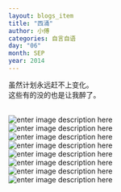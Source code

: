 ```yaml
---
layout: blogs_item
title: "西涌"
author: 小傅
categories: 自言自语
day: "06"
month: SEP
year: 2014
---
```






虽然计划永远赶不上变化。<br>
这些有的没的也是让我醉了。<br>
<br>
<!--more--> 
![enter image description here][1]<br>
![enter image description here][2]<br>
![enter image description here][3]<br>
![enter image description here][5]<br>
![enter image description here][6]<br>
![enter image description here][7]<br>
![enter image description here][8]<br>
![enter image description here][9]<br>


  [1]: http://xiaof.qiniudn.com/IMG_0739.JPG
  [2]: http://xiaof.qiniudn.com/IMG_0752.JPG
  [3]: http://xiaof.qiniudn.com/IMG_0756.JPG
  [5]: http://xiaof.qiniudn.com/IMG_0744.JPG
  [6]: http://xiaof.qiniudn.com/IMG_0745.JPG
  [7]: http://xiaof.qiniudn.com/IMG_0746.JPG
  [8]: http://xiaof.qiniudn.com/IMG_0747.JPG
  [9]: http://xiaof.qiniudn.com/IMG_0750.JPG